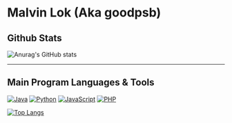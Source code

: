 # Malvin Lok (Aka goodpsb) 

## Github Stats

![Anurag's GitHub stats](https://github-readme-stats.vercel.app/api?username=goodspb&show_icons=true&theme=dracula&include_all_commits=true)

<hr>

## Main Program Languages & Tools
[![Java](https://img.shields.io/badge/java-%23ED8B00.svg?style=for-the-badge&logo=java&logoColor=white)](https://www.java.com/)
[![Python](https://img.shields.io/badge/python-3670A0?style=for-the-badge&logo=python&logoColor=ffdd54)](https://www.python.org/)
[![JavaScript](https://img.shields.io/badge/JavaScript-%23323330.svg?style=for-the-badge&logo=javascript&logoColor=%23F7DF1E)](https://wikipedia.org/wiki/JavaScript)
[![PHP](https://img.shields.io/badge/PHP-%23777BB4.svg?style=for-the-badge&logo=php&logoColor=white)](https://www.php.net/)

[![Top Langs](https://github-readme-stats.vercel.app/api/top-langs/?username=goodspb&layout=donut&theme=dracula&langs_count=10)](https://github.com/anuraghazra/github-readme-stats)

<!--[![Ashutosh's github activity graph](https://github-readme-activity-graph.vercel.app/graph?username=goodspb&theme=react-dark)](https://github.com/ashutosh00710/github-readme-activity-graph)-->
